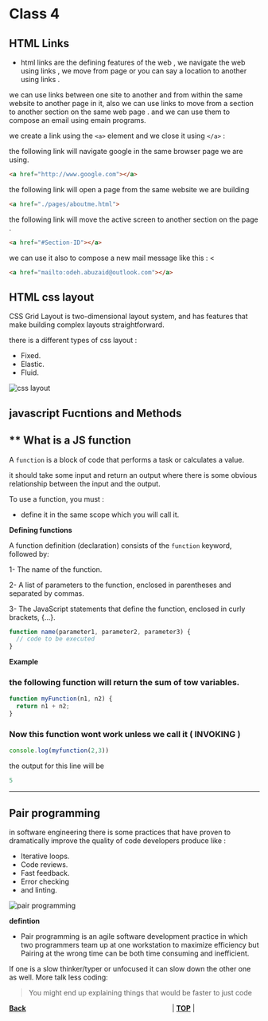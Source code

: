 # Class 4

## **HTML Links**

- html links are the defining features of the web , we navigate the web using links , we move from page or you can say a location to another using links . 

we can use links between one site to another and from within the same website to another page in it, also we can use links to move from a section to another section on the same web page . and we can use them to compose an email using emain programs.

we create a link using the `<a>` element and we close it using `</a>` : 

the following link will navigate google in the same browser page we are using.

```html 
<a href="http://www.google.com"></a>
```

the following link will open a page from the same website we are building

```html
<a href="./pages/aboutme.html">
```
 the following link will move the active screen to another section on the page .
 
```html
<a href="#Section-ID"></a>
```

we can use it also to compose a new mail message like this : <

```html 
<a href="mailto:odeh.abuzaid@outlook.com"></a>
```


## **HTML css layout**


CSS Grid Layout is two-dimensional layout system, and has  features that make building complex layouts straightforward.

there is a different types of css layout : 

 * Fixed.
 * Elastic.
 * Fluid.

![css layout](https://i.imgur.com/M1KvRAE.png)

## **javascript Fucntions and Methods**

## ** What is a JS function

A  `function` is a block of code that performs a task or calculates a value.
 
it should take some input and return an output where there is some obvious relationship between the input and the output. 

To use a function, you must :  

- define it in the same scope which you will call it.

**Defining functions**

A function definition (declaration) consists of the `function` keyword, followed by:

1- The name of the function.

2- A list of parameters to the function, enclosed in parentheses and separated by commas.

3- The JavaScript statements that define the function, enclosed in curly brackets, {...}.

```js
function name(parameter1, parameter2, parameter3) {
  // code to be executed
}
```

**Example**

### the following function will return the sum of tow variables.

```js
function myFunction(n1, n2) {
  return n1 + n2;   
}
```

### Now this function wont work unless we call it ( **INVOKING** )

```js
console.log(myfunction(2,3))
```
the output for this line will be 

```js
5
```

---

## **Pair programming**

in software engineering there is some practices that have proven to dramatically improve the quality of code developers produce like :

  * Iterative loops.
  * Code reviews.
  * Fast feedback.
  * Error checking
  * and linting.

  ![pair programming](https://i.imgur.com/oLWzCi5.png)

  **defintion**

  - Pair programming is an agile software development practice in which two programmers team up at one workstation to maximize efficiency but Pairing at the wrong time can be both time consuming and inefficient. 

   If one is a slow thinker/typer or unfocused it can slow down the other one as well. More talk less coding:

   > You might end up explaining things that would be faster to just code

   [**Back**](https://odehabuzaid.github.io/reading-notes/)                     | [**TOP**](#HTML-Links) |
